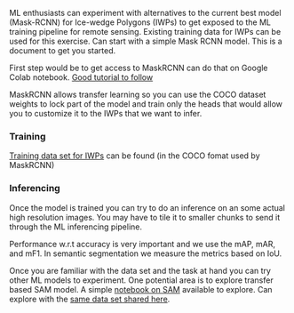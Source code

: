 ML enthusiasts can experiment with alternatives to the current best model (Mask-RCNN) for Ice-wedge Polygons (IWPs) to get exposed to the ML training pipeline for remote sensing. Existing training data for IWPs can be used for this exercise. Can start with a simple Mask RCNN model. This is a document to get you started.

First step would be to get access to MaskRCNN can do that on Google Colab notebook. [Good tutorial to follow](https://cloud.google.com/tpu/docs/tutorials/mask-rcnn-2.x)

MaskRCNN allows transfer learning so you can use the COCO dataset weights to lock part of the model and train only the heads that would allow you to customize it to the IWPs that we want to infer.
### Training
[Training data set for IWPs](https://drive.google.com/drive/folders/16NH5tOHI7ZLwDPE55wrif9Cacri-c-wN?usp=sharing) can be found (in the COCO fomat used by MaskRCNN)

### Inferencing
Once the model is trained you can try to do an inference on an some actual high resolution images. You may have to tile it to smaller chunks to send it through the ML inferencing pipeline.

Performance w.r.t accuracy is very important and we use the mAP, mAR, and mF1. In semantic segmentation we measure the metrics based on IoU. 

Once you are familiar with the data set and the task at hand you can try other ML models to experiment. One potential area is to explore transfer based SAM model. A simple [notebook on SAM](https://github.com/PermafrostDiscoveryGateway/MAPLE_v3/tree/main/MAPLE_Training/SAM) available to explore. Can explore with the [same data set shared here](https://drive.google.com/drive/folders/16NH5tOHI7ZLwDPE55wrif9Cacri-c-wN).
